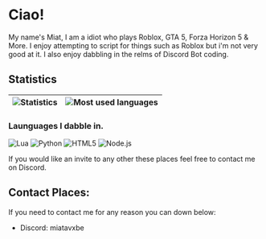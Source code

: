 # Ciao!

My name's Miat, I am a idiot who plays Roblox, GTA 5, Forza Horizon 5 & More. I enjoy attempting to script for things such as Roblox but i'm not very good at it. I also enjoy dabbling in the relms of Discord Bot coding.

## Statistics

| ![Statistics](https://github-readme-stats.vercel.app/api?username=miatya&count_private=true&theme=blue-green) | ![Most used languages](https://github-readme-stats.vercel.app/api/top-langs/?username=miatya&theme=blue-green) |
| - | - |

### Launguages I dabble in.
![Lua](https://img.shields.io/badge/Lua-000080?logo=Lua&logoColor=white&style=for-the-badge)
![Python](https://img.shields.io/badge/Python-3776AB?logo=Python&logoColor=white&style=for-the-badge)
![HTML5](https://img.shields.io/badge/HTML5-e44d26?logo=html5%2B%2B&logoColor=white&style=for-the-badge)
![Node.js](https://img.shields.io/badge/Node.js-339933?logo=Node.js&logoColor=white&style=for-the-badge)


If you would like an invite to any other these places feel free to contact me on Discord.
## Contact Places:

If you need to contact me for any reason you can down below:
- Discord: miatavxbe

